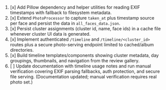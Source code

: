 1. [x] Add Pillow dependency and helper utilities for reading EXIF timestamps with fallback to filesystem metadata.
2. [x] Extend `PhotoProcessor` to capture `taken_at` plus timestamp source per face and persist the data in `all_faces_data.json`.
3. [x] Persist cluster assignments (cluster id, name, face ids) in a cache file whenever cluster UI data is generated.
4. [x] Implement authenticated `/timeline` and `/timeline/<cluster_id>` routes plus a secure photo-serving endpoint limited to cached/album directories.
5. [x] Build timeline templates/components showing cluster metadata, day groupings, thumbnails, and navigation from the review gallery.
6. [ ] Update documentation with timeline usage notes and run manual verification covering EXIF parsing fallbacks, auth protection, and secure file serving. (Documentation updated; manual verification requires real photo set.)
